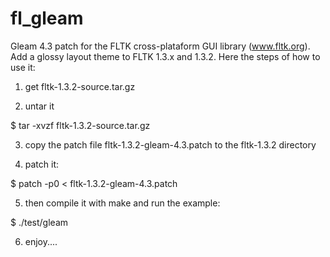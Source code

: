fl_gleam
========

Gleam 4.3 patch for the FLTK cross-plataform GUI library (www.fltk.org). Add a glossy layout theme to FLTK 1.3.x and 1.3.2. Here the steps of how to use it:

1) get fltk-1.3.2-source.tar.gz

2) untar it

$ tar -xvzf fltk-1.3.2-source.tar.gz

3) copy the patch file fltk-1.3.2-gleam-4.3.patch to the fltk-1.3.2 directory

4) patch it:

$ patch -p0 < fltk-1.3.2-gleam-4.3.patch

5) then compile it with make and run the example:

$ ./test/gleam

6) enjoy....
